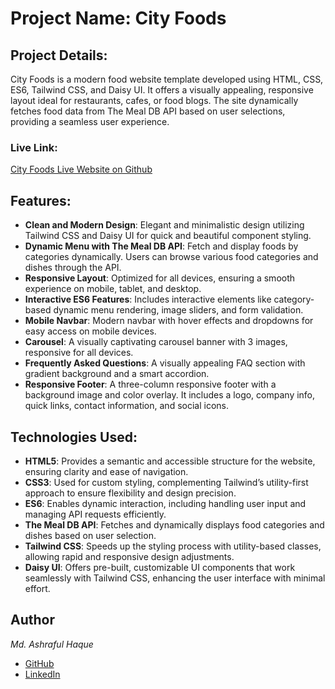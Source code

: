 # Project Name: City Foods

## Project Details:

City Foods is a modern food website template developed using HTML, CSS, ES6, Tailwind CSS, and Daisy UI. It offers a visually appealing, responsive layout ideal for restaurants, cafes, or food blogs. The site dynamically fetches food data from The Meal DB API based on user selections, providing a seamless user experience.

### Live Link:

[City Foods Live Website on Github](https://ashrafulhaque.github.io/food-website-template/)

## Features:

- **Clean and Modern Design**: Elegant and minimalistic design utilizing Tailwind CSS and Daisy UI for quick and beautiful component styling.
- **Dynamic Menu with The Meal DB API**: Fetch and display foods by categories dynamically. Users can browse various food categories and dishes through the API.
- **Responsive Layout**: Optimized for all devices, ensuring a smooth experience on mobile, tablet, and desktop.
- **Interactive ES6 Features**: Includes interactive elements like category-based dynamic menu rendering, image sliders, and form validation.
- **Mobile Navbar**: Modern navbar with hover effects and dropdowns for easy access on mobile devices.
- **Carousel**: A visually captivating carousel banner with 3 images, responsive for all devices.
- **Frequently Asked Questions**: A visually appealing FAQ section with gradient background and a smart accordion.
- **Responsive Footer**: A three-column responsive footer with a background image and color overlay. It includes a logo, company info, quick links, contact information, and social icons.

## Technologies Used:

- **HTML5**: Provides a semantic and accessible structure for the website, ensuring clarity and ease of navigation.
- **CSS3**: Used for custom styling, complementing Tailwind’s utility-first approach to ensure flexibility and design precision.
- **ES6**: Enables dynamic interaction, including handling user input and managing API requests efficiently.
- **The Meal DB API**: Fetches and dynamically displays food categories and dishes based on user selection.
- **Tailwind CSS**: Speeds up the styling process with utility-based classes, allowing rapid and responsive design adjustments.
- **Daisy UI**: Offers pre-built, customizable UI components that work seamlessly with Tailwind CSS, enhancing the user interface with minimal effort.

## Author

_Md. Ashraful Haque_

- [GitHub](https://github.com/ashrafulhaque)
- [LinkedIn](https://www.linkedin.com/in/imashrafulhaque)
